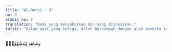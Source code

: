 ```yaml
---
title: "Al-Buruj - 3"
no: 3
arabic_no: ٣
translation: "Demi yang menyaksikan dan yang disaksikan."
tafsir: "Dalam ayat yang ketiga, Allah bersumpah dengan alam semesta ini yang dapat memalingkan perhatian. Ringkasnya, Allah bersumpah dengan alam semesta agar dapat memalingkan manusia memikirkan kebesaran dan keagungan-Nya, agar mereka dapat mengambil manfaat dari apa yang dapat mereka lihat itu dan agar mereka mencurahkan perhatiannya untuk dapat memperoleh hakikat dan rahasia alam yang masih tersembunyi."
---
```


وَشَاهِدٍ وَّمَشْهُوْدٍۗ 
